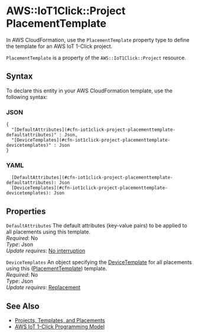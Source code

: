 # AWS::IoT1Click::Project PlacementTemplate<a name="aws-properties-iot1click-project-placementtemplate"></a>

In AWS CloudFormation, use the `PlacementTemplate` property type to define the template for an AWS IoT 1\-Click project\.

`PlacementTemplate` is a property of the `AWS::IoT1Click::Project` resource\. 

## Syntax<a name="aws-properties-iot1click-project-placementtemplate-syntax"></a>

To declare this entity in your AWS CloudFormation template, use the following syntax:

### JSON<a name="aws-properties-iot1click-project-placementtemplate-syntax.json"></a>

```
{
  "[DefaultAttributes](#cfn-iot1click-project-placementtemplate-defaultattributes)" : Json,
  "[DeviceTemplates](#cfn-iot1click-project-placementtemplate-devicetemplates)" : Json
}
```

### YAML<a name="aws-properties-iot1click-project-placementtemplate-syntax.yaml"></a>

```
  [DefaultAttributes](#cfn-iot1click-project-placementtemplate-defaultattributes): Json
  [DeviceTemplates](#cfn-iot1click-project-placementtemplate-devicetemplates): Json
```

## Properties<a name="aws-properties-iot1click-project-placementtemplate-properties"></a>

`DefaultAttributes`  <a name="cfn-iot1click-project-placementtemplate-defaultattributes"></a>
The default attributes \(key\-value pairs\) to be applied to all placements using this template\.  
*Required*: No  
*Type*: Json  
*Update requires*: [No interruption](https://docs.aws.amazon.com/AWSCloudFormation/latest/UserGuide/using-cfn-updating-stacks-update-behaviors.html#update-no-interrupt)

`DeviceTemplates`  <a name="cfn-iot1click-project-placementtemplate-devicetemplates"></a>
An object specifying the [DeviceTemplate](https://docs.aws.amazon.com/iot-1-click/latest/projects-apireference/API_DeviceTemplate.html) for all placements using this \([PlacementTemplate](https://docs.aws.amazon.com/iot-1-click/latest/projects-apireference/API_PlacementTemplate.html)\) template\.  
*Required*: No  
*Type*: Json  
*Update requires*: [Replacement](https://docs.aws.amazon.com/AWSCloudFormation/latest/UserGuide/using-cfn-updating-stacks-update-behaviors.html#update-replacement)

## See Also<a name="aws-properties-iot1click-project-placementtemplate--seealso"></a>
+ [Projects, Templates, and Placements](https://docs.aws.amazon.com/iot-1-click/latest/developerguide/1click-PTP.html)
+ [AWS IoT 1\-Click Programming Model](https://docs.aws.amazon.com/iot-1-click/latest/developerguide/1click-programming.html)